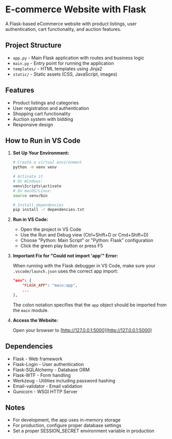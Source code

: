 # E-commerce Website with Flask

A Flask-based eCommerce website with product listings, user authentication, cart functionality, and auction features.

## Project Structure

- `app.py` - Main Flask application with routes and business logic
- `main.py` - Entry point for running the application
- `templates/` - HTML templates using Jinja2
- `static/` - Static assets (CSS, JavaScript, images)

## Features

- Product listings and categories
- User registration and authentication
- Shopping cart functionality
- Auction system with bidding
- Responsive design

## How to Run in VS Code

1. **Set Up Your Environment:**
   
   ```bash
   # Create a virtual environment
   python -m venv venv
   
   # Activate it
   # On Windows:
   venv\Scripts\activate
   # On macOS/Linux:
   source venv/bin
   
   # Install dependencies
   pip install -r dependencies.txt
   ```

2. **Run in VS Code:**
   
   - Open the project in VS Code
   - Use the Run and Debug view (Ctrl+Shift+D or Cmd+Shift+D)
   - Choose "Python: Main Script" or "Python: Flask" configuration
   - Click the green play button or press F5

3. **Important Fix for "Could not import 'app'" Error:**
   
   When running with the Flask debugger in VS Code, make sure your `.vscode/launch.json` uses the correct app import:
   
   ```json
   "env": {
       "FLASK_APP": "main:app",
       ...
   },
   ```

   The colon notation specifies that the `app` object should be imported from the `main` module.

4. **Access the Website:**
   
   Open your browser to [http://127.0.0.1:5000](http://127.0.0.1:5000)

## Dependencies

- Flask - Web framework
- Flask-Login - User authentication
- Flask-SQLAlchemy - Database ORM
- Flask-WTF - Form handling
- Werkzeug - Utilities including password hashing
- Email-validator - Email validation
- Gunicorn - WSGI HTTP Server

## Notes

- For development, the app uses in-memory storage
- For production, configure proper database settings
- Set a proper SESSION_SECRET environment variable in production
